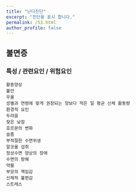 ```yaml
---
title: "난다진단"
excerpt: "진단을 표시 합니다."
permalink: /53.html
author_profile: false
---
```

## 불면증




### 특성 / 관련요인 / 위험요인

>                
    
    활동양상
    불안
    우울
    성별과 연령에 맞게 권장되는 양보다 적은 일 평균 신체 활동량
    환경적 요인
    두려움
    잦은 낮잠
    호르몬의 변화
    슬픔
    부적절한 수면위생
    알코올 섭취
    정상수면 양상의 장애
    수면의 방해
    약물
    부모의 책임감
    신체적 불편감
    스트레스

